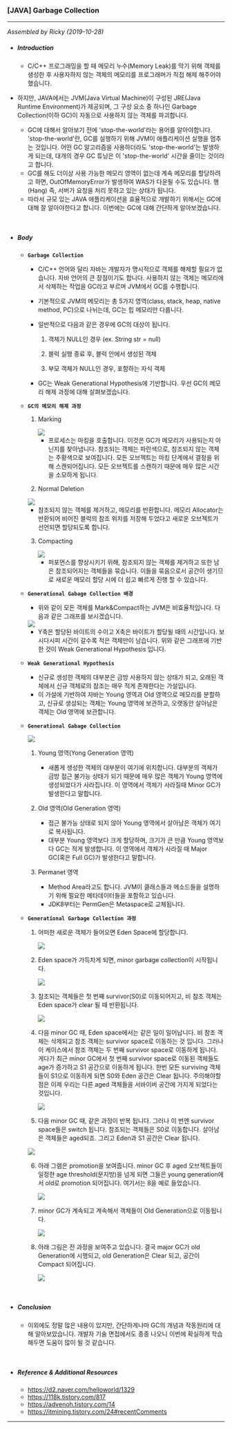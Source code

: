 ### [JAVA] Garbage Collection

---

*Assembled by Ricky (2019-10-28)*

- #####  Introduction

  - C/C++ 프로그래밍을 할 때 메모리 누수(Memory Leak)를 막기 위해 객체를 생성한 후 사용자하지 않는 객체의 메모리를 프로그래머가 직접 해제 해주어야 했습니다. 
- 하지만, JAVA에서는 JVM(Java Virtual Machine)이 구성된 JRE(Java Runtime Environment)가 제공되며, 그 구성 요소 중 하나인 Garbage Collection(이하 GC)이 자동으로 사용하지 않는 객체를 파괴합니다.
  - GC에 대해서 알아보기 전에 'stop-the-world'라는 용어를 알아야합니다. 'stop-the-world'란, GC를 실행하기 위해 JVM이 애플리케이션 실행을 멈추는 것입니다. 어떤 GC 알고리즘을 사용하더라도 'stop-the-world'는 발생하게 되는데, 대개의 경우 GC 튜닝은 이 'stop-the-world' 시간을 줄이는 것이라고 합니다.
  - GC를 해도 더이상 사용 가능한 메모리 영역이 없는데 계속 메모리를 할당하려고 하면, OutOfMemoryError가 발생하여 WAS가 다운될 수도 있습니다. 행(Hang) 즉, 서버가 요청을 처리 못하고 있는 상태가 됩니다.
  - 따라서 규모 있는 JAVA 애플리케이션을 효율적으로 개발하기 위해서는 GC에 대해 잘 알아야한다고 합니다. 이번에는 GC에 대해 간단하게 알아보겠습니다.

<br>

- ##### Body

  - **```Garbage Collection```**

    - C/C++ 언어와 달리 자바는 개발자가 명시적으로 객체를 해제할 필요가 없습니다. 자바 언어의 큰 장점이기도 합니다. 사용하지 않는 객체는 메모리에서 삭제하는 작업을 GC라고 부르며 JVM에서 GC를 수행합니다. 
  
    - 기본적으로 JVM의 메모리는 총 5가지 영역(class, stack, heap, native method, PC)으로 나뉘는데, GC는 힙 메모리만 다룹니다. 
  
    - 일반적으로 다음과 같은 경우에  GC의 대상이 됩니다.
      1. 객체가 NULL인 경우 (ex. String str = null)
  
      2. 블럭 실행 종료 후, 블럭 안에서 생성된 객체
  
      3. 부모 객체가 NULL인 경우, 포함하는 자식 객체
  
    - GC는 Weak Generational Hypothesis에 기반합니다. 우선 GC의 메모리 해제 과정에 대해 살펴보겠습니다.
  
  - **```GC의 메모리 해제 과정```**
  
    1. Marking 
  
       <img src="./resources/java-gc-001.png">
  
       - 프로세스는 마킹을 호출합니다. 이것은 GC가 메모리가 사용되는지 아닌지를 찾아냅니다. 참조되는 객체는 파란색으로, 참조되지 않는 객체는 주황색으로 보여집니다. 모든 오브젝트는 마킹 단계에서 결정을 위해 스캔되어집니다. 모든 오브젝트를 스캔하기 때문에 매우 많은 시간을 소모하게 됩니다.
  
    2.  Normal Deletion
  
       <img src="./resources/java-gc-002.png">
  
       - 참조되지 않는 객체를 제거하고, 메모리를 반환합니다. 메모리 Allocator는 반환되어 비어진 블럭의 참조 위치를 저장해 두었다고 새로운 오브젝트가 선언되면 할당되도록 합니다.
  
    3. Compacting
  
       <img src="./resources/java-gc-003.png">
  
       - 퍼포먼스를 향상시키기 위해, 참조되지 않는 객체를 제거하고 또한 남은 참조되어지는 객체들을 묶습니다. 이들을 묶음으로서 공간이 생기므로 새로운 메모리 할당 시에 더 쉽고 빠르게 진행 할 수 있습니다.
  
  - **```Generational Gabage Collection 배경```**
  
    - 위와 같이 모든 객체를 Mark&Compact하는 JVM은 비효율적입니다. 다음과 같은 그래프를 보시겠습니다.
  
    <img src="./resources/java-gc-004.png">
  
    - Y축은 할당된 바이트의 수이고 X축은 바이트가 할당될 때의 시간입니다. 보시다시피 시간이 갈수록 적은 객체만이 남습니다. 위와 같은 그래프에 기반한 것이 Weak Generational Hypothesis 입니다.
  
  - **```Weak Generational Hypothesis```**
  
    - 신규로 생성한 객체의 대부분은 금방 사용하지 않는 상태가 되고, 오래된 객체에서 신규 객체로의 참조는 매우 적게 존재한다는 가설입니다.  
    - 이 가설에 기반하여 자바는 Young 영역과 Old 영역으로 메모리를 분할하고, 신규로 생성되는 객체는 Young 영역에 보관하고, 오랫동안 살아남은 객체는 Old 영역에 보관합니다.
  
  - **```Generational Gabage Collection```**
  
    <img src="./resources/java-gc-006.png">
  
    1. Young 영역(Yong Generation 영역)
       - 새롭게 생성한 객체의 대부분이 여기에 위치합니다. 대부분의 객체가 금방 접근 불가능 상태가 되기 때문에 매우 많은 객체가 Young 영역에 생성되었다가 사라집니다. 이 영역에서 객체가 사라질때 Minor GC가 발생한다고 말합니다.
  
    2. Old 영역(Old Generation 영역)
       - 접근 불가능 상태로 되지 않아 Young 영역에서 살아남은 객체가 여기로 복사됩니다. 
       - 대부분 Young 영역보다 크게 할당하며, 크기가 큰 만큼 Young 영역보다 GC는 적게 발생합니다. 이 영역에서 객체가 사라질 때 Major GC(혹은 Full GC)가 발생한다고 말합니다.
  
    3. Permanet 영역
       - Method Area라고도 합니다. JVM이 클래스들과 메소드들을 설명하기 위해 필요한 메타데이터들을 포함하고 있습니다.  
       - JDK8부터는 PermGen은 Metaspace로 교체됩니다.
  
  - **```Generational Garbage Collection 과정```**
  
    1. 어떠한 새로운 객체가 들어오면 Eden Space에 할당합니다. 
  
       <img src="./resources/java-gc-007.png">
  
       <br>
  
    2. Eden space가 가득차게 되면, minor garbage collection이 시작됩니다.
  
       <img src="./resources/java-gc-008.png">
  
       <br>
  
    3. 참조되는 객체들은 첫 번째 survivor(S0)로 이동되어지고, 비 참조 객체는 Eden space가 clear 될 때 반환됩니다.
  
       <img src="./resources/java-gc-009.png">
  
       <br>
  
    4. 다음 minor GC 때, Eden space에서는 같은 일이 일어납니다. 비 참조 객체는 삭제되고 참조 객체는 survivor space로 이동하는 것 입니다. 그러나 이 케이스에서 참조 객체는 두 번째 survivor space로 이동하게 됩니다. 게다가 최근 minor GC에서 첫 번째 survivor space로 이동된 객체들도 age가 증가하고 S1 공간으로 이동하게 됩니다. 한번 모든 surviving 객체들이 S1으로 이동하게 되면 S0와 Eden 공간은 Clear 됩니다. 주의해야할 점은 이제 우리는 다른 aged 객체들을 서바이버 공간에 가지게 되었다는 것입니다.
  
       <img src="./resources/java-gc-010.png">
  
       <br>
  
    5.  다음 minor GC 때, 같은 과정이 반복 됩니다. 그러나 이 번엔 survivor space들은 switch 됩니다. 참조되는 객체들은 S0로 이동합니다. 살아남은 객체들은 aged되죠. 그리고 Eden과 S1 공간은 Clear 됩니다.
  
       <img src="./resources/java-gc-011.png">
  
       <br>
  
    6. 아래 그램은 promotion을 보여줍니다. minor GC 후 aged 오브젝트들이 일정한 age threshold(문지방)을 넘게 되면 그들은 young generation에서 old로 promotion 되어집니다. 여기서는 8을 예로 들었습니다.
  
       <img src="./resources/java-gc-012.png">
  
       
  
       <br>
  
    7. minor GC가 계속되고 계속해서 객체들이 Old Generation으로 이동됩니다.
  
       <img src="./resources/java-gc-013.png">
  
       <br>
  
    8. 아래 그림은 전 과정을 보여주고 있습니다. 결국 major GC가 old Generation에 시행되고, old Generation은 Clear 되고, 공간이 Compact 되어집니다.
  
       <img src="./resources/java-gc-014.png">

<br>

- ##### Conclusion

  - 이외에도 정말 많은 내용이 있지만, 간단하게나마 GC의 개념과 작동원리에 대해 알아보았습니다. 개발자 기술 면접에서도 종종 나오니 이번에 확실하게 학습해두면 도움이 많이 될 것 같습니다.

<br>

- ##### Reference & Additional Resources

  - https://d2.naver.com/helloworld/1329 
  - https://118k.tistory.com/817
  - https://advenoh.tistory.com/14 
  - https://itmining.tistory.com/24#recentComments 

---





